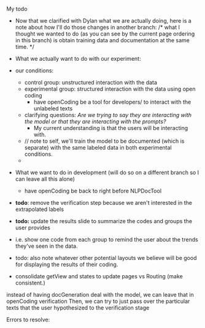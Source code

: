 My todo
- Now that we clarified with Dylan what we are actually doing, here is a note about how I'll do those changes in another branch:
/* what I thought we wanted to do (as you can see by the current page ordering in this branch) is obtain training data and documentation at the same time.
*/
- What we actually want to do with our experiment: 
- our conditions: 
    - control group: unstructured interaction with the data
    - experimental group: structured interaction with the data using open coding
        - have openCoding be a tool for developers/ to interact with the unlabeled texts
    - clarifying questions: *Are we trying to say they are interacting with the model or that they are interacting with the prompts?* 
        - My current understanding is that the users will be interacting with.
    - // note to self, we'll train the model to be documented (which is separate) with the same labeled data in both experimental conditions.
    - 

- What we want to do in development (will do so on a different branch so I can leave all this alone)
    - have openCoding be back to right before NLPDocTool

- **todo**: remove the verification step because we aren't interested in the extrapolated labels
- **todo:** update the results slide to summarize the codes and groups the user provides
- i.e. show one code from each group to remind the user about the trends they've seen in the data. 
- todo: also note whatever other potential layouts we believe will be good for displaying the results of their coding.

- consolidate getView and states to update pages vs Routing (make consistent.)

instead of having docGeneration deal with the model, we can leave that in openCoding verification
Then, we can try to just pass over the particular texts that the user hypothesized to the verification stage 

Errors to resolve:
